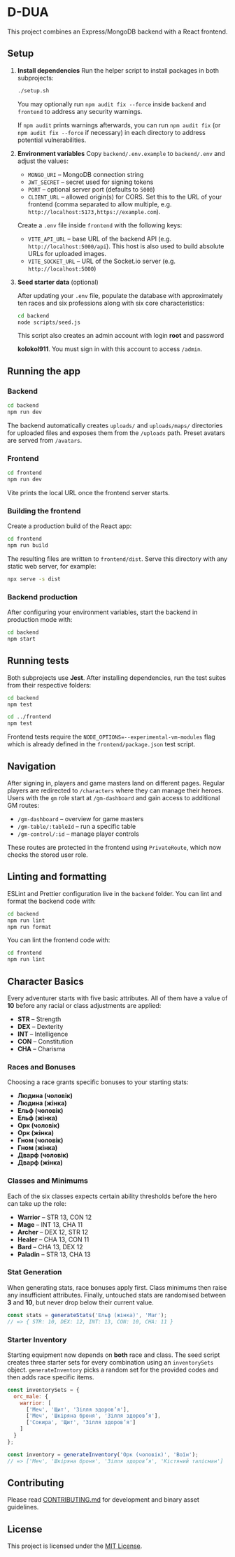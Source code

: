 # D-DUA

This project combines an Express/MongoDB backend with a React frontend.

## Setup

1. **Install dependencies**
   Run the helper script to install packages in both subprojects:

   ```bash
   ./setup.sh
   ```
   You may optionally run `npm audit fix --force` inside `backend` and
   `frontend` to address any security warnings.

   If `npm audit` prints warnings afterwards, you can run `npm audit fix`
   (or `npm audit fix --force` if necessary) in each directory to address
   potential vulnerabilities.

2. **Environment variables**
   Copy `backend/.env.example` to `backend/.env` and adjust the values:
   - `MONGO_URI` – MongoDB connection string
   - `JWT_SECRET` – secret used for signing tokens
   - `PORT` – optional server port (defaults to `5000`)
   - `CLIENT_URL` – allowed origin(s) for CORS. Set this to the URL of your frontend (comma separated to allow multiple, e.g. `http://localhost:5173,https://example.com`).

   Create a `.env` file inside `frontend` with the following keys:
   - `VITE_API_URL` – base URL of the backend API (e.g. `http://localhost:5000/api`).
     This host is also used to build absolute URLs for uploaded images.
   - `VITE_SOCKET_URL` – URL of the Socket.io server (e.g. `http://localhost:5000`)

3. **Seed starter data** (optional)

   After updating your `.env` file, populate the database with approximately
   ten races and six professions along with six core characteristics:

   ```bash
   cd backend
   node scripts/seed.js
   ```

   This script also creates an admin account with login **root** and password

   **kolokol911**. You must sign in with this account to access `/admin`.

## Running the app

### Backend

```bash
cd backend
npm run dev
```

The backend automatically creates `uploads/` and `uploads/maps/` directories for uploaded files and exposes them from the `/uploads` path. Preset avatars are served from `/avatars`.

### Frontend

```bash
cd frontend
npm run dev
```

Vite prints the local URL once the frontend server starts.

### Building the frontend

Create a production build of the React app:

```bash
cd frontend
npm run build
```

The resulting files are written to `frontend/dist`. Serve this directory with
any static web server, for example:

```bash
npx serve -s dist
```

### Backend production

After configuring your environment variables, start the backend in production
mode with:

```bash
cd backend
npm start
```

## Running tests

Both subprojects use **Jest**. After installing dependencies, run the test
suites from their respective folders:

```bash
cd backend
npm test

cd ../frontend
npm test
```

Frontend tests require the `NODE_OPTIONS=--experimental-vm-modules` flag which
is already defined in the `frontend/package.json` test script.

## Navigation

After signing in, players and game masters land on different pages. Regular players
are redirected to `/characters` where they can manage their heroes. Users with the
`gm` role start at `/gm-dashboard` and gain access to additional GM routes:

- `/gm-dashboard` – overview for game masters
- `/gm-table/:tableId` – run a specific table
- `/gm-control/:id` – manage player controls

These routes are protected in the frontend using `PrivateRoute`, which now checks
the stored user role.

## Linting and formatting

ESLint and Prettier configuration live in the `backend` folder. You can lint and
format the backend code with:

```bash
cd backend
npm run lint
npm run format
```

You can lint the frontend code with:

```bash
cd frontend
npm run lint
```

## Character Basics

Every adventurer starts with five basic attributes. All of them have a value of
**10** before any racial or class adjustments are applied:

- **STR** – Strength
- **DEX** – Dexterity
- **INT** – Intelligence
- **CON** – Constitution
- **CHA** – Charisma

### Races and Bonuses

Choosing a race grants specific bonuses to your starting stats:

- **Людина (чоловік)**
- **Людина (жінка)**
- **Ельф (чоловік)**
- **Ельф (жінка)**
- **Орк (чоловік)**
- **Орк (жінка)**
- **Гном (чоловік)**
- **Гном (жінка)**
- **Дварф (чоловік)**
- **Дварф (жінка)**

### Classes and Minimums

Each of the six classes expects certain ability thresholds before the hero can
take up the role:

- **Warrior** – STR 13, CON 12
- **Mage** – INT 13, CHA 11
- **Archer** – DEX 12, STR 12
- **Healer** – CHA 13, CON 11
- **Bard** – CHA 13, DEX 12
- **Paladin** – STR 13, CHA 13

### Stat Generation

When generating stats, race bonuses apply first. Class minimums then raise any
insufficient attributes. Finally, untouched stats are randomised between **3**
and **10**, but never drop below their current value.

```js
const stats = generateStats('Ельф (жінка)', 'Маг');
// => { STR: 10, DEX: 12, INT: 13, CON: 10, CHA: 11 }
```

### Starter Inventory

Starting equipment now depends on **both** race and class. The seed script
creates three starter sets for every combination using an `inventorySets`
object. `generateInventory` picks a random set for the provided codes and then
adds race specific items.

```js
const inventorySets = {
  orc_male: {
    warrior: [
      ['Меч', 'Щит', 'Зілля здоров’я'],
      ['Меч', 'Шкіряна броня', 'Зілля здоров’я'],
      ['Сокира', 'Щит', 'Зілля здоров’я']
    ]
  }
};

const inventory = generateInventory('Орк (чоловік)', 'Воїн');
// => ['Меч', 'Шкіряна броня', 'Зілля здоров’я', 'Кістяний талісман']
```

## Contributing

Please read [CONTRIBUTING.md](CONTRIBUTING.md) for development and binary asset guidelines.

## License

This project is licensed under the [MIT License](LICENSE).
